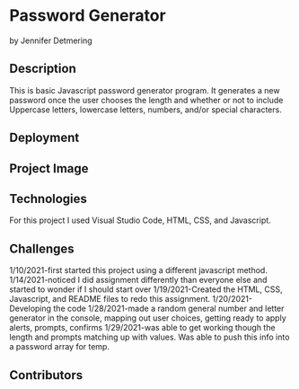 # Password Generator
by Jennifer Detmering

## Description
This is basic Javascript password generator program. It generates a new password once the user chooses the length and whether or not to include Uppercase letters, lowercase letters, numbers, and/or special characters.

## Deployment


## Project Image


## Technologies 
For this project I used Visual Studio Code, HTML, CSS, and Javascript.


## Challenges
1/10/2021-first started this project using a different javascript method. 
1/14/2021-noticed I did assignment differently than everyone else and started to wonder if I should start over
1/19/2021-Created the HTML, CSS, Javascript, and README files to redo this assignment. 
1/20/2021-Developing the code 
1/28/2021-made a random general number and letter generator in the console, mapping out user choices,
getting ready to apply alerts, prompts, confirms
1/29/2021-was able to get working though the length and prompts matching up with values. Was able to push this info into a 
password array for temp.

## Contributors 